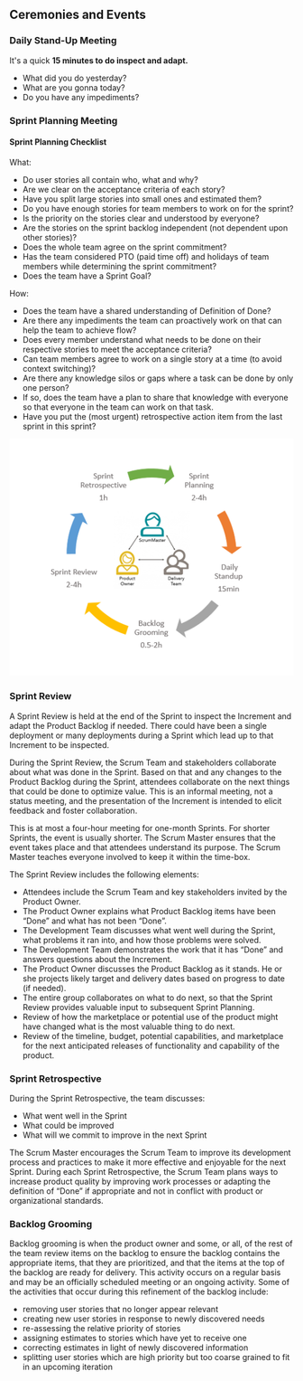 ## Ceremonies and Events

### Daily Stand-Up Meeting

It's a quick **15 minutes to do inspect and adapt.**

- What did you do yesterday?
- What are you gonna today?
- Do you have any impediments?

### Sprint Planning Meeting

#### Sprint Planning Checklist

What:

- Do user stories all contain who, what and why?
- Are we clear on the acceptance criteria of each story?
- Have you split large stories into small ones and estimated them?
- Do you have enough stories for team members to work on for the sprint?
- Is the priority on the stories clear and understood by everyone?
- Are the stories on the sprint backlog independent (not dependent upon other stories)?
- Does the whole team agree on the sprint commitment?
- Has the team considered PTO (paid time off) and holidays of team members while
determining the sprint commitment?
- Does the team have a Sprint Goal?

How:

- Does the team have a shared understanding of Definition of Done?
- Are there any impediments the team can proactively work on that can help the team to
achieve flow?
- Does every member understand what needs to be done on their respective stories to meet
the acceptance criteria?
- Can team members agree to work on a single story at a time (to avoid context switching)?
- Are there any knowledge silos or gaps where a task can be done by only one person?
- If so, does the team have a plan to share that knowledge with everyone so that
everyone in the team can work on that task.
- Have you put the (most urgent) retrospective action item from the last sprint in this sprint?

![logo](_media/Scrum-Meetings.png)

### Sprint Review

A Sprint Review is held at the end of the Sprint to inspect the Increment and adapt the Product Backlog if needed. There could have been a single  deployment or many deployments during a Sprint which lead up to that Increment to be inspected.

During the Sprint Review, the Scrum Team and stakeholders collaborate about what was done in the Sprint. Based on that and any changes to the Product Backlog during the Sprint, attendees collaborate on the next things that could be done to optimize value. This is an informal meeting, not a status meeting, and the presentation of the Increment is intended to elicit feedback and foster collaboration.

This is at most a four-hour meeting for one-month Sprints. For shorter Sprints, the event is usually shorter. The Scrum Master ensures that the event takes place and that attendees understand its purpose. The Scrum Master teaches everyone involved to keep it within the time-box.

The Sprint Review includes the following elements:

- Attendees include the Scrum Team and key stakeholders invited by the Product Owner.
- The Product Owner explains what Product Backlog items have been “Done” and what has not been “Done”.
- The Development Team discusses what went well during the Sprint, what problems it ran into, and how those problems were solved.
- The Development Team demonstrates the work that it has “Done” and answers questions about the Increment.
- The Product Owner discusses the Product Backlog as it stands. He or she projects likely target and delivery dates based on progress to date (if needed).
- The entire group collaborates on what to do next, so that the Sprint Review provides valuable input to subsequent Sprint Planning.
- Review of how the marketplace or potential use of the product might have changed what is the most valuable thing to do next.
- Review of the timeline, budget, potential capabilities, and marketplace for the next anticipated releases of functionality and capability of the product.

### Sprint Retrospective

During the Sprint Retrospective, the team discusses:

- What went well in the Sprint
- What could be improved
- What will we commit to improve in the next Sprint

The Scrum Master encourages the Scrum Team to improve its development process and practices to make it more effective and enjoyable for the next Sprint. During each Sprint Retrospective, the Scrum Team plans ways to increase product quality by improving work processes or adapting the definition of “Done” if appropriate and not in conflict with product or organizational standards.

### Backlog Grooming

Backlog grooming is when the product owner and some, or all, of the rest of the team review items on the backlog to ensure the backlog contains the appropriate items, that they are prioritized, and that the items at the top of the backlog are ready for delivery. This activity occurs on a regular basis and may be an officially scheduled meeting or an ongoing activity. Some of the activities that occur during this refinement of the backlog include:

- removing user stories that no longer appear relevant
- creating new user stories in response to newly discovered needs
- re-assessing the relative priority of stories
- assigning estimates to stories which have yet to receive one
- correcting estimates in light of newly discovered information
- splitting user stories which are high priority but too coarse grained to fit in an upcoming iteration
